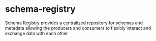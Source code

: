 # schema-registry
Schema Registry provides a centralized repository for schemas and metadata allowing the producers and consumers to flexibly interact and exchange data with each other
